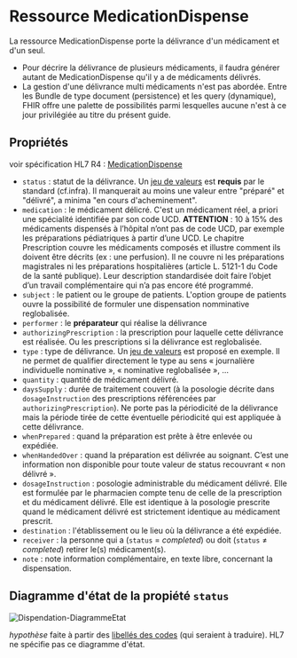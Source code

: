 # Ressource MedicationDispense

La ressource MedicationDispense porte la délivrance d'un médicament et d'un seul.

- Pour décrire la délivrance de plusieurs médicaments, il faudra générer autant de MedicationDispense qu'il y a de médicaments délivrés.
- La gestion d'une délivrance multi médicaments n'est pas abordée. Entre les Bundle de type document (persistence) et les query (dynamique), FHIR offre une palette de possibilités parmi lesquelles aucune n'est à ce jour privilégiée au titre du présent guide.

## Propriétés

voir spécification HL7 R4 : [MedicationDispense](https://hl7.org/fhir/R4/medicationdispense.html)

- `status` : statut de la délivrance. Un [jeu de valeurs](https://hl7.org/fhir/R4/valueset-medicationdispense-status.html) est **requis** par le standard (cf.infra). Il manquerait au moins une valeur entre "préparé" et "délivré", a minima "en cours d'acheminement".
- `medication` : le médicament délicré. C'est un médicament réel, a priori une spécialité identifiée par son code UCD.
  **ATTENTION** : 10 à 15% des médicaments dispensés à l’hôpital n’ont pas de code UCD, par exemple les préparations pédiatriques à partir d’une UCD.
  Le chapitre Prescription couvre les médicaments composés et illustre comment ils doivent être décrits (ex : une perfusion). Il ne couvre ni les préparations magistrales ni les préparations hospitalières (article L. 5121-1 du Code de la santé publique). Leur description standardisée doit faire l’objet d’un travail complémentaire qui n’a pas encore été programmé.
- `subject` : le patient ou le groupe de patients. L'option groupe de patients ouvre la possibilité de formuler une dispensation nomminative reglobalisée.
- `performer` : le **préparateur** qui réalise la délivrance
- `authorizingPrescription` : la prescription pour laquelle cette délivrance est réalisée. Ou les prescriptions si la délivrance est reglobalisée.
- `type` : type de délivrance.
  Un [jeu de valeurs](https://hl7.org/fhir/R4/v3/ActPharmacySupplyType/vs.html) est proposé en exemple. Il ne permet de qualifier directement le type au sens « journalière individuelle nominative », « nominative reglobalisée », …
- `quantity` : quantité de médicament délivré.
- `daysSupply` : durée de traitement couvert (à la posologie décrite dans `dosageInstruction` des prescriptions référencées par `authorizingPrescription`).
  Ne porte pas la périodicité de la délivrance mais la période tirée de cette éventuelle périodicité qui est appliquée à cette délivrance.
- `whenPrepared` : quand la préparation est prête à être enlevée ou expédiée.
- `whenHandedOver` : quand la préparation est délivrée au soignant. C’est une information non disponible pour toute valeur de status recouvrant « non délivré ».
- `dosageInstruction` : posologie administrable du médicament délivré.
  Elle est formulée par le pharmacien compte tenu de celle de la prescription et du médicament délivré. Elle est identique à la posologie prescrite quand le médicament délivré est strictement identique au médicament prescrit.
- `destination` : l'établissement ou le lieu où la délivrance a été expédiée.
- `receiver` : la personne qui a (`status` = *completed*) ou doit (`status` ≠ *completed*) retirer le(s) médicament(s).
- `note` : note information complémentaire, en texte libre, concernant la dispensation.

## Diagramme d'état de la propiété `status`

![Dispendation-DiagrammeEtat](Dispensation1.png)

*hypothèse* faite à partir des [libellés des codes](https://hl7.org/fhir/R4/valueset-medicationdispense-status.html) (qui seraient à traduire). HL7 ne spécifie pas ce diagramme d'état.
